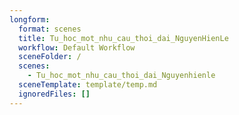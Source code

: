 ```yaml
---
longform:
  format: scenes
  title: Tu_hoc_mot_nhu_cau_thoi_dai_NguyenHienLe
  workflow: Default Workflow
  sceneFolder: /
  scenes:
    - Tu_hoc_mot_nhu_cau_thoi_dai_Nguyenhienle
  sceneTemplate: template/temp.md
  ignoredFiles: []
---
```

